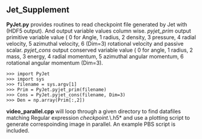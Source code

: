 ## Jet_Supplement
**PyJet.py** provides routines to read checkpoint file generated by Jet with (HDF5 output). And output variable values column wise. *pyjet_prim* output primitive variable value ( 0 for Angle, 1 radius, 2 density, 3 pressure, 4 radial velocity, 5 azimuthal velocity, 6 (Dim=3) rotational velocity and passive scalar. *pyjet_cons* output conserved variable value ( 0 for angle, 1 radius, 2 mass, 3 energy, 4 radial momentum, 5 azimuthal angular momentum, 6 rotational angular momentum (Dim=3). 
```
>>> import PyJet
>>> import sys
>>> filename = sys.argv[1]
>>> Prim = PyJet.pyjet_prim(filename)
>>> Cons = PyJet.pyjet_cons(filename, Dim=3)
>>> Den = np.array(Prim[:,2])
```


**video_parallel.cpp** will loop through a given directory to find datafiles matching Regular expression *checkpoint.*\\.h5* and use a plotting script to generate correspoinding image in parallel. An example PBS script is included. 






